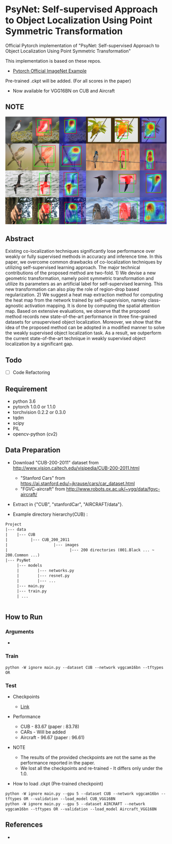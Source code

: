 # PsyNet: Self-supervised Approach to Object Localization Using Point Symmetric Transformation
Official Pytorch implementation of "PsyNet: Self-supervised Approach to Object Localization Using Point Symmetric Transformation" 

This implementation is based on these repos.
* [Pytorch Official ImageNet Example](https://github.com/pytorch/examples/tree/master/imagenet)

Pre-trained .ckpt will be added. (For all scores in the paper)  
* Now available for VGG16BN on CUB and Aircraft

## NOTE
![structure](./resrc/qualitative_comp.png)

## Abstract
Existing co-localization techniques significantly lose performance over weakly or fully supervised methods in accuracy and inference time. In this paper, we overcome common drawbacks of co-localization techniques by utilizing self-supervised learning approach. The major technical contributions of the proposed method are two-fold. 1) We devise a new geometric transformation, namely point symmetric transformation and utilize its parameters as an artificial label for self-supervised learning. This new transformation can also play the role of region-drop based regularization. 2) We suggest a heat map extraction method for computing the heat map from the network trained by self-supervision, namely class-agnostic activation mapping. It is done by computing the spatial attention map. Based on extensive evaluations, we observe that the proposed method records new state-of-the-art performance in three fine-grained datasets for unsupervised object localization. Moreover, we show that the idea of the proposed method can be adopted in a modified manner to solve the weakly supervised object localization task. As a result, we outperform the current state-of-the-art technique in weakly supervised object localization by a significant gap.

## Todo
- [ ] Code Refactoring

## Requirement
  * python 3.6
  * pytorch 1.0.0 or 1.1.0
  * torchvision 0.2.2 or 0.3.0
  * tqdm
  * scipy
  * PIL
  * opencv-python (cv2)
  
## Data Preparation
  * Download "CUB-200-2011" dataset from http://www.vision.caltech.edu/visipedia/CUB-200-2011.html
      * "Stanford Cars" from https://ai.stanford.edu/~jkrause/cars/car_dataset.html
      * "FGVC-aircraft" from http://www.robots.ox.ac.uk/~vgg/data/fgvc-aircraft/
  * Extract in {"CUB", "stanfordCar", "AIRCRAFT/data"}.

  * Example directory hierarchy(CUB) :
  ```
  Project
  |--- data
  |    |--- CUB
  |          |--- CUB_200_2011
  |                    |--- images
  |                           |--- 200 directories (001.Black ... ~ 200.Common ...)
  |--- PsyNet
       |--- models
       |        |--- networks.py
       |        |--- resnet.py
       |        |--- ...
       |--- main.py 
       |--- train.py
       | ...
       
  ```
   
## How to Run
### Arguments
-
   
### Train
```
python -W ignore main.py --dataset CUB --network vggcam16bn --tftypes OR
```

### Test
* Checkpoints
    * [Link](https://drive.google.com/drive/folders/1xU1Mtq84jwmpIa8YdnsZmlcevkEouDCJ?usp=sharing)
* Performance
    * CUB - 83.67 (paper : 83.78)
    * CARs - Will be added
    * Aircraft - 96.67 (paper : 96.61)
* NOTE
    * The results of the provided checkpoints are not the same as the performance reported in the paper.
    * We lost all the checkpoints and re-trained - It differs only under the 1.0.
   
* How to load .ckpt (Pre-trained checkpoint)
```
python -W ignore main.py --gpu 5 --dataset CUB --network vggcam16bn --tftypes OR --validation --load_model CUB_VGG16BN
python -W ignore main.py --gpu 5 --dataset AIRCRAFT --network vggcam16bn --tftypes OR --validation --load_model Aircraft_VGG16BN
```

## References
-

